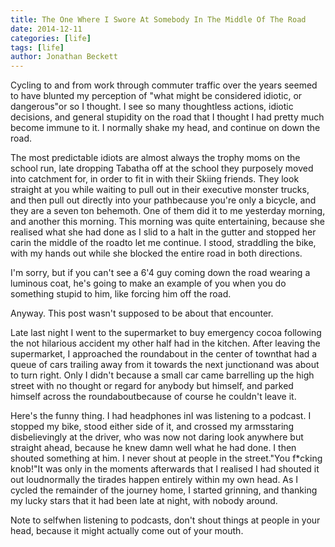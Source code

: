 ```yaml
---
title: The One Where I Swore At Somebody In The Middle Of The Road
date: 2014-12-11
categories: [life]
tags: [life]
author: Jonathan Beckett
---
```


Cycling to and from work through commuter traffic over the years seemed to have blunted my perception of "what might be considered idiotic, or dangerous"or so I thought. I see so many thoughtless actions, idiotic decisions, and general stupidity on the road that I thought I had pretty much become immune to it. I normally shake my head, and continue on down the road.

The most predictable idiots are almost always the trophy moms on the school run, late dropping Tabatha off at the school they purposely moved into catchment for, in order to fit in with their Skiing friends. They look straight at you while waiting to pull out in their executive monster trucks, and then pull out directly into your pathbecause you're only a bicycle, and they are a seven ton behemoth. One of them did it to me yesterday morning, and another this morning. This morning was quite entertaining, because she realised what she had done as I slid to a halt in the gutter and stopped her carin the middle of the roadto let me continue. I stood, straddling the bike, with my hands out while she blocked the entire road in both directions.

I'm sorry, but if you can't see a 6'4 guy coming down the road wearing a luminous coat, he's going to make an example of you when you do something stupid to him, like forcing him off the road.

Anyway. This post wasn't supposed to be about that encounter.

Late last night I went to the supermarket to buy emergency cocoa following the not hilarious accident my other half had in the kitchen. After leaving the supermarket, I approached the roundabout in the center of townthat had a queue of cars trailing away from it towards the next junctionand was about to turn right. Only I didn't because a small car came barrelling up the high street with no thought or regard for anybody but himself, and parked himself across the roundaboutbecause of course he couldn't leave it.

Here's the funny thing. I had headphones inI was listening to a podcast. I stopped my bike, stood either side of it, and crossed my armsstaring disbelievingly at the driver, who was now not daring look anywhere but straight ahead, because he knew damn well what he had done. I then shouted something at him. I never shout at people in the street."You f*cking knob!"It was only in the moments afterwards that I realised I had shouted it out loudnormally the tirades happen entirely within my own head. As I cycled the remainder of the journey home, I started grinning, and thanking my lucky stars that it had been late at night, with nobody around.

Note to selfwhen listening to podcasts, don't shout things at people in your head, because it might actually come out of your mouth.